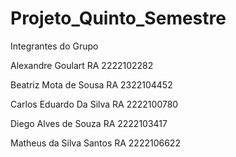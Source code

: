 # Projeto_Quinto_Semestre

Integrantes do Grupo

Alexandre Goulart
RA 2222102282

Beatriz Mota de Sousa
RA 2322104452

Carlos Eduardo Da Silva 
RA 2222100780

Diego Alves de Souza
RA 2222103417

Matheus da Silva Santos
RA 2222106622
